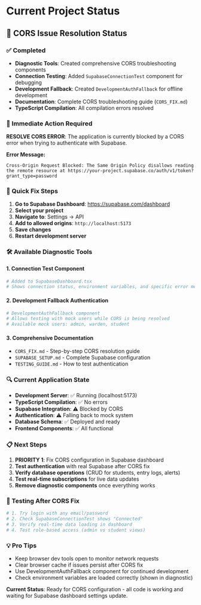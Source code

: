 # Current Project Status

## 🎯 CORS Issue Resolution Status

### ✅ Completed
- **Diagnostic Tools**: Created comprehensive CORS troubleshooting components
- **Connection Testing**: Added `SupabaseConnectionTest` component for debugging
- **Development Fallback**: Created `DevelopmentAuthFallback` for offline development
- **Documentation**: Complete CORS troubleshooting guide (`CORS_FIX.md`)
- **TypeScript Compilation**: All compilation errors resolved

### 🔧 Immediate Action Required
**RESOLVE CORS ERROR**: The application is currently blocked by a CORS error when trying to authenticate with Supabase.

**Error Message:**
```
Cross-Origin Request Blocked: The Same Origin Policy disallows reading the remote resource at https://your-project.supabase.co/auth/v1/token?grant_type=password
```

### 🚀 Quick Fix Steps
1. **Go to Supabase Dashboard**: https://supabase.com/dashboard
2. **Select your project**
3. **Navigate to**: Settings → API
4. **Add to allowed origins**: `http://localhost:5173`
5. **Save changes**
6. **Restart development server**

### 🛠️ Available Diagnostic Tools

#### 1. Connection Test Component
```bash
# Added to SupabaseDashboard.tsx
# Shows connection status, environment variables, and specific error messages
```

#### 2. Development Fallback Authentication  
```bash
# DevelopmentAuthFallback component
# Allows testing with mock users while CORS is being resolved
# Available mock users: admin, warden, student
```

#### 3. Comprehensive Documentation
- `CORS_FIX.md` - Step-by-step CORS resolution guide
- `SUPABASE_SETUP.md` - Complete Supabase configuration
- `TESTING_GUIDE.md` - How to test authentication

### 🔍 Current Application State
- **Development Server**: ✅ Running (localhost:5173)
- **TypeScript Compilation**: ✅ No errors
- **Supabase Integration**: ⚠️ Blocked by CORS
- **Authentication**: ⚠️ Falling back to mock system
- **Database Schema**: ✅ Deployed and ready
- **Frontend Components**: ✅ All functional

### 📋 Next Steps
1. **PRIORITY 1**: Fix CORS configuration in Supabase dashboard
2. **Test authentication** with real Supabase after CORS fix
3. **Verify database operations** (CRUD for students, entry logs, alerts)
4. **Test real-time subscriptions** for live data updates
5. **Remove diagnostic components** once everything works

### 🧪 Testing After CORS Fix
```bash
# 1. Try login with any email/password
# 2. Check SupabaseConnectionTest shows "Connected"
# 3. Verify real-time data loading in dashboard
# 4. Test role-based access (admin vs student views)
```

### 💡 Pro Tips
- Keep browser dev tools open to monitor network requests
- Clear browser cache if issues persist after CORS fix
- Use DevelopmentAuthFallback component for continued development
- Check environment variables are loaded correctly (shown in diagnostic)

**Current Status**: Ready for CORS configuration - all code is working and waiting for Supabase dashboard settings update.